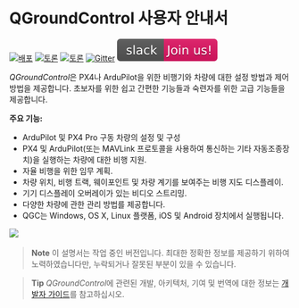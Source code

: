 # QGroundControl 사용자 안내서

[![배포](https://img.shields.io/github/release/mavlink/QGroundControl.svg)](https://github.com/mavlink/QGroundControl/releases) [![토론](https://img.shields.io/badge/discuss-px4-ff69b4.svg)](http://discuss.px4.io/c/qgroundcontrol/qgroundcontrol-usage) [![토론](https://img.shields.io/badge/discuss-ardupilot-ff69b4.svg)](http://discuss.ardupilot.org/c/ground-control-software/qgroundcontrol) [![Gitter](https://badges.gitter.im/Join%20Chat.svg)](https://gitter.im/mavlink/qgroundcontrol?utm_source=badge&utm_medium=badge&utm_campaign=pr-badge&utm_content=badge) [![슬랙](../assets/site/slack.svg)](https://join.slack.com/t/px4/shared_invite/zt-si4xo5qs-R4baYFmMjlrT4rQK5yUnaA)

*QGroundControl*은 PX4나 ArduPilot을 위한 비행기와 차량에 대한 설정 방법과 제어 방법을 제공합니다. 초보자를 위한 쉽고 간편한 기능들과 숙련자를 위한 고급 기능들을 제공합니다.

**주요 기능:**

* ArduPilot 및 PX4 Pro 구동 차량의 설정 및 구성
* PX4 및 ArduPilot(또는 MAVLink 프로토콜을 사용하여 통신하는 기타 자동조종장치)을 실행하는 차량에 대한 비행 지원.
* 자율 비행을 위한 임무 계획.
* 차량 위치, 비행 트랙, 웨이포인트 및 차량 계기를 보여주는 비행 지도 디스플레이.
* 기기 디스플레이 오버레이가 있는 비디오 스트리밍.
* 다양한 차량에 관한 관리 방법를 제공합니다.
* QGC는 Windows, OS X, Linux 플랫폼, iOS 및 Android 장치에서 실행됩니다.

![](../../assets/quickstart/ConnectedVehicle.jpg)

> **Note** 이 설명서는 작업 중인 버전입니다. 최대한 정확한 정보를 제공하기 위하여 노력하였습니다만, 누락되거나 잘못된 부분이 있을 수 있습니다.

<span></span>

> **Tip** *QGroundControl*에 관련된 개발, 아키텍처, 기여 및 번역에 대한 정보는 [개발자 가이드](https://dev.qgroundcontrol.com/en/)를 참고하십시오.